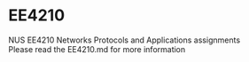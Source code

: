 # EE4210  

NUS EE4210 Networks Protocols and Applications assignments  
Please read the EE4210.md for more information
